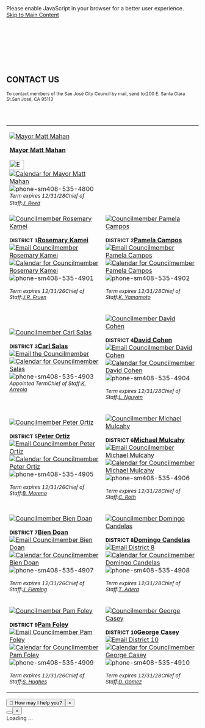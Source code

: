 <!DOCTYPE html PUBLIC "-//W3C//DTD HTML 4.0 Transitional//EN" "http://www.w3.org/TR/REC-html40/loose.dtd">
<html lang="en" class="k-webkit k-webkit134" style="height: 100%;"><body class="front_end_body site_standardsitetemplate ng-scope block-ui block-ui-anim-fade has-dept-title sticky_header" ng-app="vi.cms" block-ui="main" aria-busy="false" style="position: relative; min-height: 100%; top: 0px;">
<input name="__RequestVerificationToken" type="hidden" value="k1J3Q9NFx-78mIXpMR7dnN0CVgBf_3SBq0VvyxqXSZUX_XaxcfjGL7jf3ds4tW7INR50IGi38tID9GJ2mmAFU-dVsHoWoJ0ORDO21U6DWcQ1" autocomplete="off"><!--stopindex--><noscript><div class="noscript_alert"><span>Please enable JavaScript in your browser for a better user experience.</span></div></noscript>
<!--startindex--><div class="sitewrapper  site_template mainSpan_wrapper"><div class="mainSpan" id="mainSpan_wrapper_Screen">
<!--stopindex--><div id="skipnav"><a href="#pagebody">Skip to Main Content</a></div>
<!--startindex--><div class="standardlayout clearfix" id="sitebody">
<div id="ColumnUserControl1" class="column   top_col clearfix  " style="padding-top: 120px;">
<!--!!WidgetStart, vi-orderdata="1"  vi-hideonmobile="false" vi-widgetinstancedata="15409"WidgetStart!!--><!--stopindex--><div id="main_menu_widget_wrapper"></div>
<!--startindex--><!--!!WidgetEnd--><!--!!WidgetStart, vi-orderdata="0"  vi-hideonmobile="false" vi-widgetinstancedata="16543"WidgetStart!!--><!--!!WidgetEnd-->
</div>
<div id="ColumnUserControl2" class="column   left_col  ">
<!--!!WidgetStart, vi-orderdata="3"  vi-hideonmobile="false" vi-widgetinstancedata="15411"WidgetStart!!--><!--stopindex--><!--startindex--><!--!!WidgetEnd--><!--!!WidgetStart, vi-orderdata="7"  vi-hideonmobile="false" vi-widgetinstancedata="15413"WidgetStart!!--><div id="widget_15413_9942_6627" class="content_area normal_content_area clearfix  ">
<h2>CONTACT US</h2>
<small>To contact members of the San José City Council by mail, send to:200 E. Santa Clara St.San José, CA 95113</small><p> </p>
</div>
<!--!!WidgetEnd-->
</div>
<div id="ColumnUserControl3" class="column   right_col  " role="main" aria-label="ColumnUserControl3">
<!--!!WidgetStart, vi-orderdata="4"  vi-hideonmobile="false" vi-widgetinstancedata="15412"WidgetStart!!--><!--!!WidgetEnd--><!--!!WidgetStart, vi-orderdata="5"  vi-hideonmobile="false" vi-widgetinstancedata="15410"WidgetStart!!--><div id="widget_15410_5716_6627" class="content_area normal_content_area clearfix  ">
<!-- div class="responsive-table-scroll left_scroll" --><div class="responsive-table-scroll left_scroll"><table style="max-width: none;"><tbody>
<tr><td>
<p><a href="https://www.sjmayormatt.com/" tabindex="-1" target="_blank"><img src="https://www.sanjoseca.gov/home/showpublishedimage/18704/638182739952470000" alt="Mayor Matt Mahan" class="council" title="Mayor Matt Mahan"></a></p>
<p><strong><a href="https://www.sjmayormatt.com/" tabindex="-1" title="Mayor Matt Mahan Page" target="_blank">Mayor Matt Mahan</a></strong></p>
<div class="icons">
<a href="mailto:mayoremail@sanjoseca.gov"><img src="https://www.sanjoseca.gov/home/showpublishedimage/9165/637080420069600000" alt="Email Mayor Matt Mahan" class="email" title="Email Mayor Matt Mahan" style="width: 38px; height: 26px;"></a><a href="https://outlook.office365.com/owa/calendar/391cda76907c42a2bdf192f22f2ad883@sanjoseca.gov/9c0a5a2f5315458e81249c537a8cc7643901720292734961133/calendar.html" target="_blank"><img src="https://www.sanjoseca.gov/home/showpublishedimage/9169/637080420382430000" alt="Calendar for Mayor Matt Mahan" class="calendar" title="Calendar for Mayor Matt Mahan"></a><img src="https://www.sanjoseca.gov/home/showpublishedimage/9167/637080420095530000" alt="phone-sm" class="phone">408-535-4800</div>
<small><em>Term expires 12/31/28Chief of Staff:<a href="https://outlook.office365.com/owa/calendar/391cda76907c42a2bdf192f22f2ad883@sanjoseca.gov/c3385b00bc5740ee89d42f2b06509f1a17641090654306522318/calendar.html" target="_blank" title="J. Reed Calendar">J. Reed</a></em></small> </td></tr>
<tr>
<td>
<p><a href="https://www.sanjoseca.gov/your-government/departments-offices/mayor-and-city-council/district-1"><img src="https://www.sanjoseca.gov/home/showpublishedimage/18264/638131743232400000" alt="Councilmember Rosemary Kamei" class="council" title="Councilmember Rosemary Kamei"></a></p>
<small><strong>DISTRICT 1</strong></small><a href="https://www.sanjoseca.gov/your-government/departments-offices/mayor-and-city-council/district-1" tabindex="-1" title="Councilmember Rosemary Kamei District 1 Page"><strong>Rosemary Kamei</strong></a><div class="icons">
<a href="mailto:District1@sanjoseca.gov"><img src="https://www.sanjoseca.gov/home/showpublishedimage/9165/637080420069600000" alt="Email Councilmember Rosemary Kamei" class="email" title="Email Councilmember Rosemary Kamei"></a><a href="https://outlook.office365.com/owa/calendar/391cda76907c42a2bdf192f22f2ad883@sanjoseca.gov/b74ac1057172449d91a8baac230875b915327309677929794279/calendar.html" target="_blank"><img src="https://www.sanjoseca.gov/home/showpublishedimage/9169/637080420382430000" alt="Calendar for Councilmember Rosemary Kamei" class="calendar" title="Calendar for Councilmember Rosemary Kamei"></a><img src="https://www.sanjoseca.gov/home/showpublishedimage/9167/637080420095530000" alt="phone-sm" class="phone">408-535-4901</div>
<p><small><em>Term expires 12/31/26Chief of Staff:<a href="https://outlook.office365.com/owa/calendar/391cda76907c42a2bdf192f22f2ad883@sanjoseca.gov/5c5cd6d9becd433185d1fae175f50ba75031573996992974523/calendar.html" target="_blank" title="J.R. Fruen's web calendar">J.R. Fruen</a></em></small></p>
</td>
<td>
<p><a href="https://www.sanjoseca.gov/your-government/departments-offices/mayor-and-city-council/district-2"><img src="https://www.sanjoseca.gov/home/showpublishedimage/22746/638708003951370000" alt="Councilmember Pamela Campos" class="council" title="Councilmember Pamela Campos"></a></p>
<small><strong>DISTRICT 2</strong></small><a href="https://www.sanjoseca.gov/your-government/departments-offices/mayor-and-city-council/district-2" tabindex="-1" title="Councilmember Pamela Campos District 2 Page"><strong>Pamela Campos</strong></a><div class="icons">
<a href="mailto:District2@sanjoseca.gov"><img src="https://www.sanjoseca.gov/home/showpublishedimage/9165/637080420069600000" alt="Email Councilmember Pamela Campos" class="email" title="Email Councilmember Pamela Campos"></a><a href="https://outlook.office365.com/owa/calendar/391cda76907c42a2bdf192f22f2ad883@sanjoseca.gov/b9ce36c717d94980a2bc35f5e179101d3948124015661196521/calendar.html" target="_blank"><img src="https://www.sanjoseca.gov/home/showpublishedimage/9169/637080420382430000" alt="Calendar for Councilmember Pamela Campos" class="calendar" title="Calendar for Councilmember Pamela Campos"></a><img src="https://www.sanjoseca.gov/home/showpublishedimage/9167/637080420095530000" alt="phone-sm" class="phone">408-535-4902</div>
<p><small><em>Term expires 12/31/28Chief of Staff:<a href="https://outlook.office365.com/owa/calendar/391cda76907c42a2bdf192f22f2ad883@sanjoseca.gov/9f7d10faf5f741bb88ed6942c317b5c612066730580149186423/calendar.html" target="_blank" title="K. Yamamoto Calendar">K. Yamamoto</a></em></small></p>
</td>
</tr>
<tr>
<td>
<p><a href="https://www.sanjoseca.gov/your-government/departments-offices/mayor-and-city-council/district-3"><img src="https://www.sanjoseca.gov/home/showpublishedimage/23425/638750545907970000" alt="Councilmember Carl Salas" class="council" title="Councilmember Carl Salas"></a></p>
<small><strong>DISTRICT 3</strong></small><a href="https://www.sanjoseca.gov/your-government/departments-offices/mayor-and-city-council/district-3" tabindex="-1" title="Councilmember Carl Salas District 3 Page"></a><strong><a href="https://www.sanjoseca.gov/your-government/departments-offices/mayor-and-city-council/district-3">Carl Salas</a></strong><div class="icons">
<a href="mailto:District3@sanjoseca.gov"><img src="https://www.sanjoseca.gov/home/showpublishedimage/9165/637080420069600000" alt="Email the Councilmember" class="email" title="Email Councilmember"></a><a href="https://outlook.office365.com/owa/calendar/391cda76907c42a2bdf192f22f2ad883@sanjoseca.gov/3a86af3ea17b464cba1eb7baba8bc23e11062603078639851825/calendar.html" target="_blank"><img src="https://www.sanjoseca.gov/home/showpublishedimage/9169/637080420382430000" alt="Calendar for Councilmember Salas" class="calendar" title="Calendar for Councilmember Salas"></a><img src="https://www.sanjoseca.gov/home/showpublishedimage/9167/637080420095530000" alt="phone-sm" class="phone">408-535-4903</div>
<small><em>Appointed TermChief of Staff:<a href="https://outlook.office365.com/owa/calendar/391cda76907c42a2bdf192f22f2ad883@sanjoseca.gov/1216edb1b0cb430cad4ff3a042a39ed015693880738019872296/calendar.html" target="_blank" title="K. Arreola Calendar">K. Arreola</a></em></small>
</td>
<td>
<p><a href="https://www.sanjoseca.gov/your-government/departments-offices/mayor-and-city-council/district-4"><img src="https://www.sanjoseca.gov/home/showpublishedimage/12854/637453726825170000" alt="Councilmember David Cohen" class="council" title="Councilmember David Cohen"></a></p>
<small><strong>DISTRICT 4</strong></small><a href="https://www.sanjoseca.gov/your-government/departments-offices/mayor-and-city-council/district-4" tabindex="-1" title="Councilmember David Cohen District 4 Page"><strong>David Cohen</strong></a><div class="icons">
<a href="mailto:District4@sanjoseca.gov"><img src="https://www.sanjoseca.gov/home/showpublishedimage/9165/637080420069600000" alt="Email Councilmember David Cohen" class="email" title="Email Councilmember David Cohen"></a><a href="https://outlook.office365.com/owa/calendar/391cda76907c42a2bdf192f22f2ad883@sanjoseca.gov/91ac9948fe1e4650b4af1f942242f75a16611394405545205994/calendar.html" target="_blank"><img src="https://www.sanjoseca.gov/home/showpublishedimage/9169/637080420382430000" alt="Calendar for Councilmember David Cohen" class="calendar" title="Calendar for Councilmember David Cohen"></a><img src="https://www.sanjoseca.gov/home/showpublishedimage/9167/637080420095530000" alt="phone-sm" class="phone">408-535-4904</div>
<p><small><em>Term expires 12/31/28Chief of Staff:<a href="https://outlook.office365.com/owa/calendar/391cda76907c42a2bdf192f22f2ad883@sanjoseca.gov/f5bf1210a15344e3a0d3bbad9d8314595407853435217179066/calendar.html" target="_blank" title="L. Nguyen Calendar">L. Nguyen</a></em></small></p>
</td>
</tr>
<tr>
<td>
<p><a href="https://www.sanjoseca.gov/your-government/departments-offices/mayor-and-city-council/district-5"><img src="https://www.sanjoseca.gov/home/showpublishedimage/18740/638188144157130000" alt="Councilmember Peter Ortiz" class="council" title="Councilmember Peter Ortiz"></a></p>
<small><strong>DISTRICT 5</strong></small><a href="https://www.sanjoseca.gov/your-government/departments-offices/mayor-and-city-council/district-5" tabindex="-1" title="Councilmember Peter Ortiz District 5 Webpage"><strong>Peter Ortiz</strong></a><div class="icons">
<a href="mailto:District5@sanjoseca.gov"><img src="https://www.sanjoseca.gov/home/showpublishedimage/9165/637080420069600000" alt="Email Councilmember Peter Ortiz" class="email" title="Email Councilmember Peter Ortiz"></a><a href="https://outlook.office365.com/owa/calendar/391cda76907c42a2bdf192f22f2ad883@sanjoseca.gov/d322a5f6bb244e70833ab288c96fb85b6522805349874291355/calendar.html" target="_blank"><img src="https://www.sanjoseca.gov/home/showpublishedimage/9169/637080420382430000" alt="Calendar for Councilmember Peter Ortiz" class="calendar" title="Calendar for Councilmember Peter Ortiz"></a><img src="https://www.sanjoseca.gov/home/showpublishedimage/9167/637080420095530000" alt="phone-sm" class="phone">408-535-4905</div>
<p><small><em>Term expires 12/31/26Chief of Staff:<a href="https://outlook.office365.com/owa/calendar/391cda76907c42a2bdf192f22f2ad883@sanjoseca.gov/007096f09f6c4fcd850ad9d1d4fbe38314556068400968980059/calendar.html" target="_blank" title="B. Moreno Calendar">B. Moreno</a></em></small></p>
</td>
<td>
<p><a href="https://www.sanjoseca.gov/your-government/departments-offices/mayor-and-city-council/district-6"><img src="https://www.sanjoseca.gov/home/showpublishedimage/22748/638708003964000000" alt="Councilmember Michael Mulcahy" class="council" title="Councilmember Michael Mulcahy"></a></p>
<small><strong>DISTRICT 6</strong></small><a href="https://www.sanjoseca.gov/your-government/departments-offices/mayor-and-city-council/district-6" tabindex="-1" title="Councilmember Michael Mulcahy District 6 Page"><strong>Michael Mulcahy</strong></a><div class="icons">
<a href="mailto:district6@sanjoseca.gov"><img src="https://www.sanjoseca.gov/home/showpublishedimage/9165/637080420069600000" alt="Email Councilmember Michael Mulcahy" class="email" title="Email Councilmember Michael Mulcahy"></a><a href="https://outlook.office365.com/owa/calendar/391cda76907c42a2bdf192f22f2ad883@sanjoseca.gov/7bf9afdd62cc459fb59fb41877effe838298613617463861386/calendar.html" target="_blank"><img src="https://www.sanjoseca.gov/home/showpublishedimage/9169/637080420382430000" alt="Calendar for Councilmember Michael Mulcahy" class="calendar" title="Calendar for Councilmember Michael Mulcahy"></a><img src="https://www.sanjoseca.gov/home/showpublishedimage/9167/637080420095530000" alt="phone-sm" class="phone">408-535-4906</div>
<p><small><em>Term expires 12/31/28Chief of Staff:<a href="https://outlook.office365.com/owa/calendar/391cda76907c42a2bdf192f22f2ad883@sanjoseca.gov/04c1af8e0cc9481db6307d48e4f146c35263965219969499624/calendar.html" target="_blank" title="C. Roth Web Calendar">C. Roth</a></em></small></p>
</td>
</tr>
<tr>
<td>
<p><a href="https://www.sanjoseca.gov/your-government/departments-offices/mayor-and-city-council/district-7"><img src="https://www.sanjoseca.gov/home/showpublishedimage/17893/638081616796670000" alt="Councilmember Bien Doan" class="council" title="Councilmember Bien Doan"></a></p>
<small><strong>DISTRICT 7</strong></small><a href="https://www.sanjoseca.gov/your-government/departments-offices/mayor-and-city-council/district-7" tabindex="-1" title="Councilmember Bien Doan District 7 Page"><strong>Bien Doan</strong></a><div class="icons">
<a href="mailto:District7@sanjoseca.gov"><img src="https://www.sanjoseca.gov/home/showpublishedimage/9165/637080420069600000" alt="Email Councilmember Bien Doan" class="email" title="Email Councilmember Bien Doan"></a><a href="https://outlook.office365.com/owa/calendar/391cda76907c42a2bdf192f22f2ad883@sanjoseca.gov/be7ce4a2715445949104a19b9cc7aaaf12209673890322108540/calendar.html" target="_blank"><img src="https://www.sanjoseca.gov/home/showpublishedimage/9169/637080420382430000" alt="Calendar for Councilmember Bien Doan" class="calendar" title="Calendar for Councilmember Bien Doan"></a><img src="https://www.sanjoseca.gov/home/showpublishedimage/9167/637080420095530000" alt="phone-sm" class="phone">408-535-4907</div>
<p><small><em>Term expires 12/31/26Chief of Staff:<a href="https://outlook.office365.com/owa/calendar/391cda76907c42a2bdf192f22f2ad883@sanjoseca.gov/9383e883ec5e49f998c8652f6a0c69ba9027518658987224799/calendar.html" target="_blank" title="J. Fleming Calendar">J. Fleming</a></em></small></p>
</td>
<td>
<p><a href="https://www.sanjoseca.gov/your-government/departments-offices/mayor-and-city-council/district-8"><img src="https://www.sanjoseca.gov/home/showpublishedimage/18738/638188144152600000" alt="Councilmember Domingo Candelas" class="council" title="Councilmember Domingo Candelas"></a></p>
<small><strong>DISTRICT 8</strong></small><a href="https://www.sanjoseca.gov/your-government/departments-offices/mayor-and-city-council/district-8" tabindex="-1" title="District 8 Page"><strong>Domingo Candelas</strong></a><div class="icons">
<a href="mailto:district8@sanjoseca.gov"><img src="https://www.sanjoseca.gov/home/showpublishedimage/9165/637080420069600000" alt="Email District 8" class="email" title="Email District 8"></a><a href="https://outlook.office365.com/owa/calendar/391cda76907c42a2bdf192f22f2ad883@sanjoseca.gov/c542992371194416ba558997f6621c9c14362031192731637071/calendar.html" target="_blank"><img src="https://www.sanjoseca.gov/home/showpublishedimage/9169/637080420382430000" alt="Calendar for Councilmember Domingo Candelas" class="calendar" title="Calendar for Councilmember Domingo Candelas"></a><img src="https://www.sanjoseca.gov/home/showpublishedimage/9167/637080420095530000" alt="phone-sm" class="phone">408-535-4908</div>
<p><small><em><em>Term expires 12/31/28</em>Chief of Staff:<a href="https://outlook.office365.com/owa/calendar/391cda76907c42a2bdf192f22f2ad883@sanjoseca.gov/2bb2c40c2156457c845bc5807107dd6e10282548475976252097/calendar.html" target="_blank" title="T. Adera Calendar">T. Adera</a></em></small></p>
</td>
</tr>
<tr>
<td>
<p><a href="https://www.sanjoseca.gov/your-government/departments-offices/mayor-and-city-council/district-9"><img src="https://www.sanjoseca.gov/home/showpublishedimage/17667/638052213160370000" alt="Councilmember Pam Foley" class="council" title="Councilmember Pam Foley"></a></p>
<small><strong>DISTRICT 9</strong></small><a href="https://www.sanjoseca.gov/your-government/departments-offices/mayor-and-city-council/district-9" tabindex="-1" title="Councilmember Pam Foley District 9 Page"><strong>Pam Foley</strong></a><div class="icons">
<a href="mailto:District9@sanjoseca.gov"><img src="https://www.sanjoseca.gov/home/showpublishedimage/9165/637080420069600000" alt="Email Councilmember Pam Foley" class="email" title="Email Councilmember Pam Foley"></a><a href="https://outlook.office365.com/owa/calendar/391cda76907c42a2bdf192f22f2ad883@sanjoseca.gov/63e21959b0b94e0e970a90d5056827dc12327445761945612849/calendar.html" target="_blank"><img src="https://www.sanjoseca.gov/home/showpublishedimage/9169/637080420382430000" alt="Calendar for Councilmember Pam Foley" class="calendar" title="Calendar for Councilmember Pam Foley"></a><img src="https://www.sanjoseca.gov/home/showpublishedimage/9167/637080420095530000" alt="phone-sm" class="phone">408-535-4909</div>
<p><small><em>Term expires 12/31/26Chief of Staff:<a href="https://outlook.office365.com/owa/calendar/391cda76907c42a2bdf192f22f2ad883@sanjoseca.gov/b6fcdd4af580479f8f84ac3aea9e1c0c7043280729208439037/calendar.html" target="_blank" tabindex="-1" title="S. Hughes Calendar">S. Hughes</a></em></small></p>
</td>
<td>
<p><a href="https://www.sanjoseca.gov/your-government/departments-offices/mayor-and-city-council/district-10"><img src="https://www.sanjoseca.gov/home/showpublishedimage/22662/638693299240270000" alt="Councilmember George Casey" class="council" title="Councilmember George Casey"></a></p>
<small><strong>DISTRICT 10</strong></small><strong><a href="https://www.sanjoseca.gov/your-government/departments-offices/mayor-and-city-council/district-10" target="_blank">George Casey</a></strong><div class="icons">
<a href="mailto:District10@sanjoseca.gov"><img src="https://www.sanjoseca.gov/home/showpublishedimage/9165/637080420069600000" alt="Email District 10" class="email" title="Email District 10"></a><a href="https://outlook.office365.com/owa/calendar/391cda76907c42a2bdf192f22f2ad883@sanjoseca.gov/de35db46f82d453ea78ff4badea7d6c76993372178815458310/calendar.html" target="_blank"><img src="https://www.sanjoseca.gov/home/showpublishedimage/9169/637080420382430000" alt="Calendar for Councilmember George Casey" class="calendar" title="Calendar for Councilmember George Casey"></a><img src="https://www.sanjoseca.gov/home/showpublishedimage/9167/637080420095530000" alt="phone-sm" class="phone">408-535-4910</div>
<p><small><em>Term expires 12/31/28Chief of Staff:<a href="https://outlook.office365.com/owa/calendar/391cda76907c42a2bdf192f22f2ad883@sanjoseca.gov/dc2650a9fba74821bbb45d6baa5ef93c14025423298029206568/calendar.html" target="_blank" title="D. Gomez Public Calendar">D. Gomez</a></em></small></p>
</td>
</tr>
</tbody></table></div>
<!-- div -->
</div>
<!--!!WidgetEnd-->
</div>
</div>
</div></div>
<!-- assistant bot --><div id="sj-assistant">
<div class="sj-assistant-bubble-container ">
<button class="sj-assistant-bubble-outer" tabindex="0">👋 How may I help you?</button><button class="sj-assistant-bubble-dismiss">×</button>
</div>
<button class="sj-assistant-button " aria-label="Open San Jose Assistant"></button><button class="sj-assistant-close">×</button>
</div>
<!-- Google Tag Manager (noscript) --><noscript></noscript>
<!-- End Google Tag Manager (noscript) --><div block-ui-container="" class="block-ui-container ng-scope"><div class="block-ui-message-container" aria-live="assertive" aria-atomic="true"><div class="block-ui-message ng-binding" ng-class="$_blockUiMessageClass">Loading ...</div></div></div>
<div class="VIpgJd-ZVi9od-aZ2wEe-wOHMyf"><div class="VIpgJd-ZVi9od-aZ2wEe-OiiCO"><svg xmlns="http://www.w3.org/2000/svg" class="VIpgJd-ZVi9od-aZ2wEe" width="96px" height="96px" viewbox="0 0 66 66"><circle class="VIpgJd-ZVi9od-aZ2wEe-Jt5cK" fill="none" stroke-width="6" stroke-linecap="round" cx="33" cy="33" r="30"></circle></svg></div></div>
</body></html>
